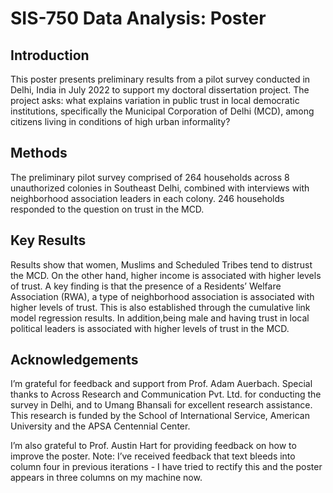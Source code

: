 SIS-750 Data Analysis: Poster
================

## Introduction

This poster presents preliminary results from a pilot survey conducted
in Delhi, India in July 2022 to support my doctoral dissertation
project. The project asks: what explains variation in public trust in
local democratic institutions, specifically the Municipal Corporation of
Delhi (MCD), among citizens living in conditions of high urban
informality?

## Methods

The preliminary pilot survey comprised of 264 households across 8
unauthorized colonies in Southeast Delhi, combined with interviews with
neighborhood association leaders in each colony. 246 households
responded to the question on trust in the MCD.

## Key Results

Results show that women, Muslims and Scheduled Tribes tend to distrust
the MCD. On the other hand, higher income is associated with higher
levels of trust. A key finding is that the presence of a Residents’
Welfare Association (RWA), a type of neighborhood association is
associated with higher levels of trust. This is also established through
the cumulative link model regression results. In addition,being male and
having trust in local political leaders is associated with higher levels
of trust in the MCD.

## Acknowledgements

I’m grateful for feedback and support from Prof. Adam Auerbach. Special
thanks to Across Research and Communication Pvt. Ltd. for conducting the
survey in Delhi, and to Umang Bhansali for excellent research
assistance. This research is funded by the School of International
Service, American University and the APSA Centennial Center.

I’m also grateful to Prof. Austin Hart for providing feedback on how to
improve the poster. Note: I’ve received feedback that text bleeds into
column four in previous iterations - I have tried to rectify this and
the poster appears in three columns on my machine now.
